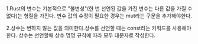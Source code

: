 1.Rust의 변수는 기본적으로 "불변성"(한 번 선언된 값을 가진 변수는 다른 값을 가질 수 없다)는 형질을 가진다.
변수 값의 수정이 필요한 경우는 mut라는 구문을 추가해야한다.

2.상수는 변하지 않는 값을 의미한다.상수를 선언할 때는 const라는 키워드를 사용해야한다.
상수는 선언할때 상수 명명 규칙에 따라 모두 대문자로 작성한다.

